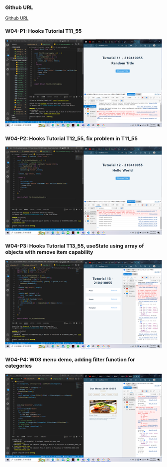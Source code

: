 ### Github URL

[Github URL](https://github.com/210410055/1111-wp1-demo-210410055-main)

### W04-P1: Hooks Tutorial T11_55

![](w04-p1.png)

### W04-P2: Hooks Tutorial T12_55, fix problem in T11_55

![](w04-p2.png)

### W04-P3: Hooks Tutorial T13_55, useState using array of objects with remove item capability

![](w04-p3.png)

### W04-P4: W03 menu demo, adding filter function for categories

![](w04-p4.png)
